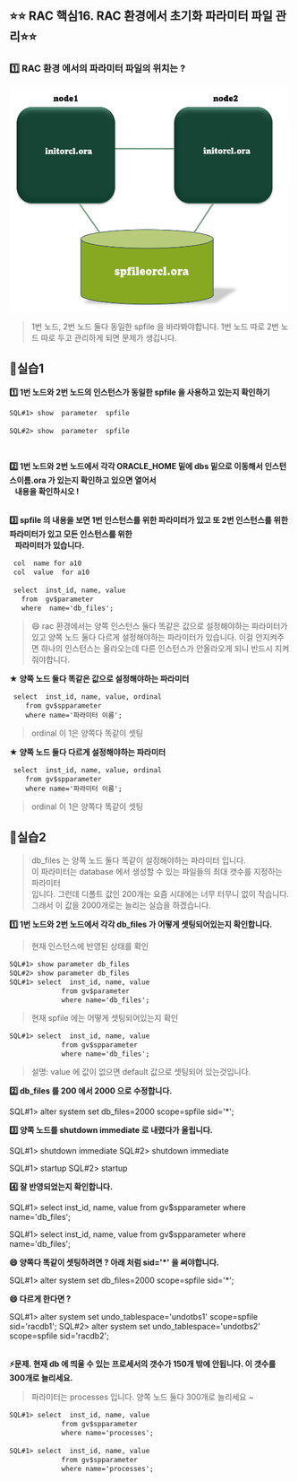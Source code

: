 
## ⭐⭐ RAC 핵심16. RAC 환경에서 초기화 파라미터 파일 관리⭐⭐


### 1️⃣ RAC 환경 에서의 파라미터 파일의 위치는 ?

<img src="https://github.com/oracleyu01/rac_class/blob/main/init.png" width="500" height="400">

> 1번 노드, 2번 노드 둘다  동일한 spfile 을 바라봐야합니다. 
> 1번 노드 따로 2번 노드 따로 두고 관리하게 되면 문제가 생깁니다. 

## **💎실습1**   

**1️⃣ 1번 노드와 2번 노드의 인스턴스가 동일한 spfile 을 사용하고 있는지 확인하기**

    SQL#1> show  parameter  spfile
    
    SQL#2> show  parameter  spfile  

 &nbsp;

**2️⃣ 1번 노드와 2번 노드에서 각각 ORACLE_HOME 밑에 dbs 밑으로 이동해서 인스턴스이름.ora 가 있는지 확인하고 있으면 열어서  
&nbsp;&nbsp;&nbsp;내용을 확인하시오 !**  
     &nbsp;
      &nbsp;


**3️⃣  spfile 의 내용을 보면 1번 인스턴스를 위한 파라미터가 있고 또 2번 인스턴스를 위한 파라미터가 있고 모든 인스턴스를 위한  
&nbsp;&nbsp;&nbsp;파라미터가 있습니다.** 

     col  name for a10
     col  value  for a10
    
     select  inst_id, name, value
       from  gv$parameter
       where  name='db_files';

> 😄  rac 환경에서는 양쪽 인스턴스 둘다 똑같은 값으로 설정해야하는 파라미터가 있고
>     양쪽 노드 둘다 다르게 설정해야하는 파라미터가 있습니다.  이걸 안지켜주면
>     하나의 인스턴스는 올라오는데 다른 인스턴스가 안올라오게 되니 반드시 지켜줘야합니다.

**★ 양쪽 노드 둘다 똑같은 값으로 설정해야하는 파라미터**

     select  inst_id, name, value, ordinal    
        from gv$spparameter                                    
        where name='파라미터 이름'; 

  

>   ordinal 이 1은 양쪽다 똑같이 셋팅

**★ 양쪽 노드 둘다 다르게 설정해야하는 파라미터** 

     select  inst_id, name, value, ordinal    
        from gv$spparameter                                    
        where name='파라미터 이름'; 

  

>   ordinal 이 1은 양쪽다 똑같이 셋팅

## **💎실습2**

> db_files 는 양쪽 노드 둘다 똑같이 설정해야하는 파라미터 입니다.  
> 이 파라미터는 database 에서 생성할 수 있는 파일들의 최대 갯수를 지정하는 파라미터  
> 입니다. 그런데 디폴트 값인 200개는 요즘 시대에는 너무 터무니 없이 작습니다.  
> 그래서 이 값을 2000개로는 늘리는 실습을 하겠습니다.  

**1️⃣ 1번 노드와 2번 노드에서 각각 db_files 가 어떻게 셋팅되어있는지 확인합니다.**

> 현재 인스턴스에 반영된 상태를 확인 

    SQL#1> show parameter db_files
    SQL#2> show parameter db_files 
    SQL#1> select  inst_id, name, value 
                 from gv$parameter
                 where name='db_files';

> 현재 spfile 에는 어떻게 셋팅되어있는지 확인 

    SQL#1> select  inst_id, name, value 
                 from gv$spparameter
                 where name='db_files';

> 설명: value 에 값이 없으면 default 값으로 셋팅되어 있는것입니다. 

**2️⃣ db_files 를 200 에서 2000 으로 수정합니다.** 

SQL#1> alter  system   set   db_files=2000  scope=spfile   sid='*';

**3️⃣ 양쪽 노드를 shutdown immediate 로 내렸다가 올립니다.** 

SQL#1> shutdown immediate
SQL#2> shutdown immediate

SQL#1> startup
SQL#2> startup

**4️⃣ 잘 반영되었는지 확인합니다.**

SQL#1> select  inst_id, name, value 
             from gv$spparameter
             where name='db_files';

SQL#1> select  inst_id, name, value 
             from gv$spparameter
             where name='db_files';


**😄 양쪽다 똑같이 셋팅하려면 ?   아래 처럼 sid='*' 을 써야합니다.** 

SQL#1> alter  system   set   db_files=2000  scope=spfile   sid='*';

**😄 다르게 한다면 ?**  
 
SQL#1> alter  system   set  undo_tablespace='undotbs1'  scope=spfile   sid='racdb1';
SQL#2> alter  system   set  undo_tablespace='undotbs2'  scope=spfile   sid='racdb2';  
&nbsp;

**⚡문제.  현재 db 에 띄울 수 있는 프로세서의 갯수가 150개 밖에 안됩니다. 이 갯수를 300개로 늘리세요.**   
 

> 파라미터는 processes 입니다.  양쪽 노드 둘다 300개로 늘리세요 ~

    SQL#1> select  inst_id, name, value 
                 from gv$spparameter
                 where name='processes';
    
    SQL#1> select  inst_id, name, value 
                 from gv$spparameter
                 where name='processes';
